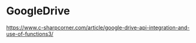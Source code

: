 # GoogleDrive

https://www.c-sharpcorner.com/article/google-drive-api-integration-and-use-of-functions3/
